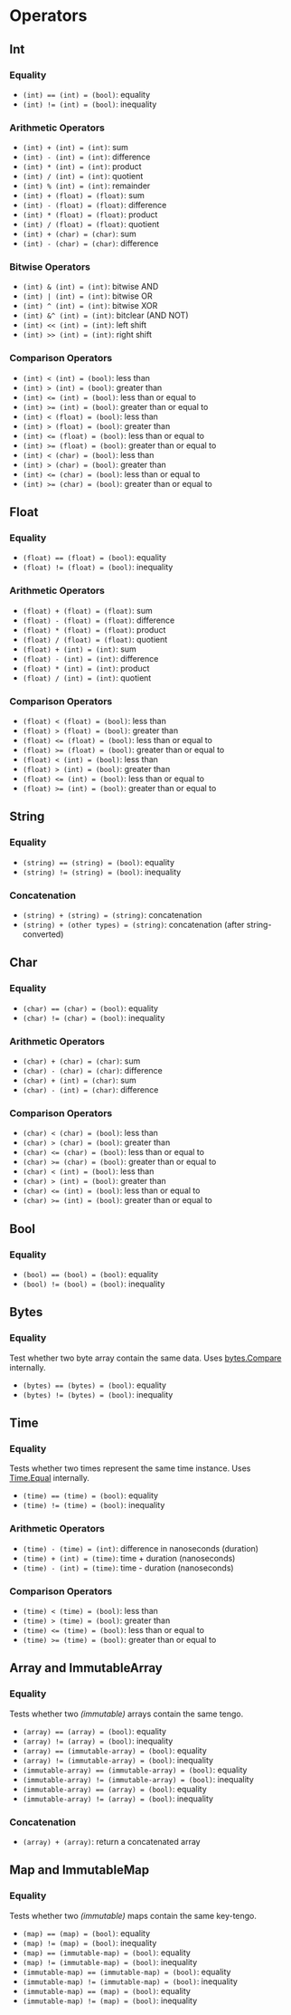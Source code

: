 # Operators

## Int

### Equality

- `(int) == (int) = (bool)`: equality
- `(int) != (int) = (bool)`: inequality

### Arithmetic Operators 

- `(int) + (int) = (int)`: sum
- `(int) - (int) = (int)`: difference
- `(int) * (int) = (int)`: product
- `(int) / (int) = (int)`: quotient
- `(int) % (int) = (int)`: remainder
- `(int) + (float) = (float)`: sum
- `(int) - (float) = (float)`: difference
- `(int) * (float) = (float)`: product
- `(int) / (float) = (float)`: quotient
- `(int) + (char) = (char)`: sum
- `(int) - (char) = (char)`: difference

### Bitwise Operators

- `(int) & (int) = (int)`: bitwise AND
- `(int) | (int) = (int)`: bitwise OR
- `(int) ^ (int) = (int)`: bitwise XOR
- `(int) &^ (int) = (int)`: bitclear (AND NOT)
- `(int) << (int) = (int)`: left shift
- `(int) >> (int) = (int)`: right shift

### Comparison Operators

- `(int) < (int) = (bool)`: less than
- `(int) > (int) = (bool)`: greater than
- `(int) <= (int) = (bool)`: less than or equal to
- `(int) >= (int) = (bool)`: greater than or equal to
- `(int) < (float) = (bool)`: less than
- `(int) > (float) = (bool)`: greater than
- `(int) <= (float) = (bool)`: less than or equal to
- `(int) >= (float) = (bool)`: greater than or equal to
- `(int) < (char) = (bool)`: less than
- `(int) > (char) = (bool)`: greater than
- `(int) <= (char) = (bool)`: less than or equal to
- `(int) >= (char) = (bool)`: greater than or equal to

## Float

### Equality

- `(float) == (float) = (bool)`: equality
- `(float) != (float) = (bool)`: inequality

### Arithmetic Operators 
   
- `(float) + (float) = (float)`: sum
- `(float) - (float) = (float)`: difference
- `(float) * (float) = (float)`: product
- `(float) / (float) = (float)`: quotient
- `(float) + (int) = (int)`: sum
- `(float) - (int) = (int)`: difference
- `(float) * (int) = (int)`: product
- `(float) / (int) = (int)`: quotient

### Comparison Operators

- `(float) < (float) = (bool)`: less than
- `(float) > (float) = (bool)`: greater than
- `(float) <= (float) = (bool)`: less than or equal to
- `(float) >= (float) = (bool)`: greater than or equal to
- `(float) < (int) = (bool)`: less than
- `(float) > (int) = (bool)`: greater than
- `(float) <= (int) = (bool)`: less than or equal to
- `(float) >= (int) = (bool)`: greater than or equal to

## String

### Equality

- `(string) == (string) = (bool)`: equality
- `(string) != (string) = (bool)`: inequality

### Concatenation

- `(string) + (string) = (string)`: concatenation
- `(string) + (other types) = (string)`: concatenation (after string-converted)

## Char

### Equality

- `(char) == (char) = (bool)`: equality
- `(char) != (char) = (bool)`: inequality

### Arithmetic Operators

- `(char) + (char) = (char)`: sum
- `(char) - (char) = (char)`: difference
- `(char) + (int) = (char)`: sum
- `(char) - (int) = (char)`: difference

### Comparison Operators

- `(char) < (char) = (bool)`: less than
- `(char) > (char) = (bool)`: greater than
- `(char) <= (char) = (bool)`: less than or equal to
- `(char) >= (char) = (bool)`: greater than or equal to
- `(char) < (int) = (bool)`: less than
- `(char) > (int) = (bool)`: greater than
- `(char) <= (int) = (bool)`: less than or equal to
- `(char) >= (int) = (bool)`: greater than or equal to

## Bool

### Equality

- `(bool) == (bool) = (bool)`: equality
- `(bool) != (bool) = (bool)`: inequality

## Bytes

### Equality

Test whether two byte array contain the same data. Uses [bytes.Compare](https://golang.org/pkg/bytes/#Compare) internally.

- `(bytes) == (bytes) = (bool)`: equality
- `(bytes) != (bytes) = (bool)`: inequality

## Time

### Equality

Tests whether two times represent the same time instance. Uses [Time.Equal](https://golang.org/pkg/time/#Time.Equal) internally.

- `(time) == (time) = (bool)`: equality
- `(time) != (time) = (bool)`: inequality

### Arithmetic Operators

- `(time) - (time) = (int)`: difference in nanoseconds (duration)
- `(time) + (int) = (time)`: time + duration (nanoseconds)
- `(time) - (int) = (time)`: time - duration (nanoseconds)

### Comparison Operators

- `(time) < (time) = (bool)`: less than
- `(time) > (time) = (bool)`: greater than
- `(time) <= (time) = (bool)`: less than or equal to
- `(time) >= (time) = (bool)`: greater than or equal to

## Array and ImmutableArray

### Equality

Tests whether two _(immutable)_ arrays contain the same tengo.

- `(array) == (array) = (bool)`: equality
- `(array) != (array) = (bool)`: inequality
- `(array) == (immutable-array) = (bool)`: equality
- `(array) != (immutable-array) = (bool)`: inequality
- `(immutable-array) == (immutable-array) = (bool)`: equality
- `(immutable-array) != (immutable-array) = (bool)`: inequality
- `(immutable-array) == (array) = (bool)`: equality
- `(immutable-array) != (array) = (bool)`: inequality

### Concatenation

- `(array) + (array)`: return a concatenated array  

## Map and ImmutableMap

### Equality

Tests whether two _(immutable)_ maps contain the same key-tengo.

- `(map) == (map) = (bool)`: equality
- `(map) != (map) = (bool)`: inequality
- `(map) == (immutable-map) = (bool)`: equality
- `(map) != (immutable-map) = (bool)`: inequality
- `(immutable-map) == (immutable-map) = (bool)`: equality
- `(immutable-map) != (immutable-map) = (bool)`: inequality
- `(immutable-map) == (map) = (bool)`: equality
- `(immutable-map) != (map) = (bool)`: inequality

